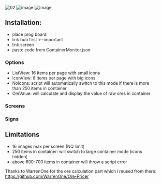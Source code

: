 ![02](https://user-images.githubusercontent.com/93654396/180024922-cc175925-a036-4155-b52d-24ec962103f9.png)
![image](https://user-images.githubusercontent.com/93654396/180025159-5d57c381-7c98-49d8-82db-3d721b0d9d16.png)
![image](https://user-images.githubusercontent.com/93654396/180708205-4ebdb579-8ff7-4e79-9aeb-9cd15d0c802c.png)


## Installation:
- place prog board
- link hub first <--important
- link screen
- paste code from ContainerMonitor.json

### Options
- ListView: 16 items per page with small icons
- IconView: 8 items per page with big icons
- NoIcons: script will automatically switch to this mode if there is more than 250 items in container
- OreValue: will calculate and display the value of raw ores in container

### Screens

### Signs

## Limitations
 - 16 images max per screen (NQ limit)
 - 250 items in container: will switch to large container mode (icons hidden)
 - above 600-700 items in container will throw a script error

Thanks to WarrenOne for the ore calculation part which i reused from there: https://github.com/WarrenOne/Ore-Pricer

